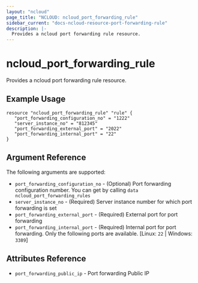```yaml
---
layout: "ncloud"
page_title: "NCLOUD: ncloud_port_forwarding_rule"
sidebar_current: "docs-ncloud-resource-port-forwarding-rule"
description: |-
  Provides a ncloud port forwarding rule resource.
---
```


# ncloud_port_forwarding_rule

Provides a ncloud port forwarding rule resource.

## Example Usage

```hcl
resource "ncloud_port_forwarding_rule" "rule" {
   "port_forwarding_configuration_no" = "1222"
   "server_instance_no" = "812345"
   "port_forwarding_external_port" = "2022"
   "port_forwarding_internal_port" = "22"
}
```

## Argument Reference

The following arguments are supported:

* `port_forwarding_configuration_no` - (Optional) Port forwarding configuration number. You can get by calling `data ncloud_port_forwarding_rules`
* `server_instance_no` - (Required) Server instance number for which port forwarding is set
* `port_forwarding_external_port` - (Required) External port for port forwarding
* `port_forwarding_internal_port` - (Required) Internal port for port forwarding. Only the following ports are available. [Linux: `22` | Windows: `3389`]

## Attributes Reference

* `port_forwarding_public_ip` - Port forwarding Public IP